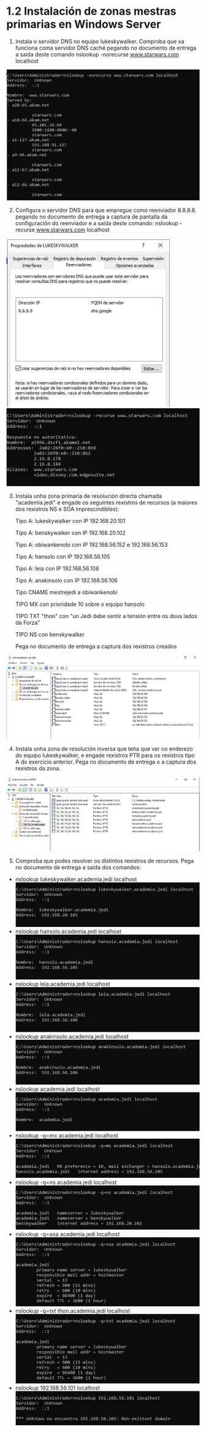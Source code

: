 # 1.2 Instalación de zonas mestras primarias en Windows Server

1. Instala o servidor DNS no equipo lukeskywalker. Comproba que xa funciona coma servidor DNS caché pegando no documento de entrega a saída deste comando  nslookup -norecurse www.starwars.com localhost

![Captura1](imaxes/Captura1.png)

2. Configura o servidor DNS para que empregue como reenviador 8.8.8.8. pegando no documento de entrega a captura de pantalla da configuración do reenviador e a saída deste comando: nslookup -recurse www.starwars.com localhost

![Captura2](imaxes/Captura2.png)
![Captura3](imaxes/Captura3.png)

3. Instala unha zona primaria de resolución directa chamada "academia.jedi" e engade os seguintes rexistros de recursos (a maiores dos rexistros NS e SOA imprescindibles):

    Tipo A: lukeskywalker con IP 192.168.20.101

    Tipo A: benskywalker con IP 192.168.20.102

    Tipo A: obiwankenobi con IP 192.168.56.152 e 192.168.56.153

    Tipo A: hansolo con IP 192.168.56.105

    Tipo A: leia con IP 192.168.56.106

    Tipo A: anakinsolo con IP 192.168.56.106

    Tipo CNAME mestrejedi a obiwankenobi

    TIPO MX con prioridade 10 sobre o equipo hansolo

    TIPO TXT "thon" con "un Jedi debe sentir a tensión entre os dous lados da Forza"

    TIPO NS con benskywalker

    Pega no documento de entrega a captura dos rexistros creados

![Captura4](imaxes/Captura4.png)

4. Instala unha zona de resolución inversa que teña que ver co enderezo do equipo lukeskywalker, e engade rexistros PTR para os rexistros tipo A do exercicio anterior. Pega no documento de entrega o a captura dos rexistros da zona.

![Captura5](imaxes/Captura5.png)

5. Comproba que podes resolver os distintos rexistros de recursos. Pega no documento de entrega a saída dos comandos:

- nslookup lukeskywalker.academia.jedi localhost
![Captura6](imaxes/Captura6.png)
- nslookup hansolo.academia.jedi localhost
![Captura7](imaxes/Captura7.png)
- nslookup leia.academia.jedi localhost
![Captura8](imaxes/Captura8.png)
- nslookup anakinsolo.academia.jedi localhost
![Captura9](imaxes/Captura9.png)
- nslookup academia.jedi localhost
![Captura10](imaxes/Captura10.png)
- nslookup -q=mx academia.jedi localhost
![Captura11](imaxes/Captura11.png)
- nslookup -q=ns academia.jedi localhost
![Captura12](imaxes/Captura12.png)
- nslookup -q=soa academia.jedi localhost
![Captura13](imaxes/Captura13.png)
- nslookup -q=txt thon.academia.jedi localhost
![Captura14](imaxes/Captura14.png)
- nslookup 192.168.56.101 localhost
![Captura15](imaxes/Captura15.png)
